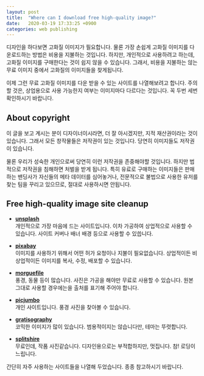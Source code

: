 ```yaml
---
layout: post
title:  "Where can I download free high-quality image?"
date:   2020-03-19 17:33:25 +0900
categories: web publishing
---
```

디자인을 하다보면 고화질 이미지가 필요합니다. 
물론 가장 손쉽게 고화질 이미지를 다운로드하는 방법은 비용을 지불하는 것입니다.
하지만, 개인적으로 사용하려고 하는데, 고화질 이미지를 구매한다는 것이 쉽지 않을 수 있습니다.
그래서, 비용을 지불하는 않는 무료 이미지 중에서 고화질의 이미지들을 찾게됩니다.

이제 그런 무료 고화질 이미지를 다운 받을 수 있는 사이트를 나열해보려고 합니다.
주의할 것은, 상업용으로 사용 가능한지 여부는 이미지마다 다르다는 것입니다.
꼭 두번 세번 확인하시기 바랍니다.

About copyright
---

이 글을 보고 계시는 분이 디자이너이시라면, 더 잘 아시겠지만, 지적 재산권이라는 것이 있습니다. 
그래서 모든 창작물들은 저작권이 있는 것입니다. 당연히 이미지들도 저작권이 있습니다.

물론 우리가 성숙한 개인으로써 당연히 이런 저작권을 존중해야할 것입니다.
하지만 법적으로 저작권을 침해하면 처벌을 받게 됩니다. 
특히 유료로 구매하는 이미지들은 판매하는 밴딩사가 자신들의 메타 데이터를 심어놓거나, 전문적으로 불법으로 사용한 유저를 찾는 팀을 꾸리고 있으므로, 절대로 사용하시면 안됩니다.

Free high-quality image site cleanup
---

- **[unsplash](http://www.unsplash.com/)**   
개인적으로 가장 마음에 드는 사이트입니다. 
이차 가공하여 상업적으로 사용할 수 있습니다.
사이트 커버나 배너 배경 등으로 사용할 수 있씁니다. 

- **[pixabay](https://pixabay.com/)**   
이미지를 사용하기 위해서 어떤 허가 요청이나 지불이 필요없습니다.
상업적이든 비상업적이든 이미지를 복사, 수정, 배포할 수 있습니다.

- **[morguefile](https://morguefile.com/)**   
풍경, 동물 등이 많습니다. 
사진은 가공을 해야만 무료로 사용할 수 있습니다.
원본 그대로 사용할 경우에는을 출처를 표기해 주어야 합니다.

- **[picjumbo](http://www.picjumbo.com/)**   
개인 사이트입니다.
풍경 사진을 찾아볼 수 있습니다.

- **[gratisography](https://gratisography.com/)**   
코믹한 이미지가 많이 있습니다. 
범용적이지는 않습니다만, 테마는 뚜렷합니다.

- **[splitshire](https://www.splitshire.com/)**   
무료인데, 작품 사진같습니다.
디자인용으로는 부적합하지만, 멋집니다.
참! 로딩이 느립니다.

간단히 자주 사용하는 사이트들을 나열해 두었습니다. 
종종 참고하시기 바랍니다.